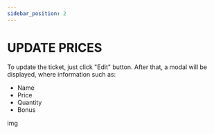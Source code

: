 ```yaml
---
sidebar_position: 2
---
```


# UPDATE PRICES

To update the ticket, just click "Edit" button. After that, a modal will be displayed, where information such as:

- Name
- Price
- Quantity
- Bonus

img
